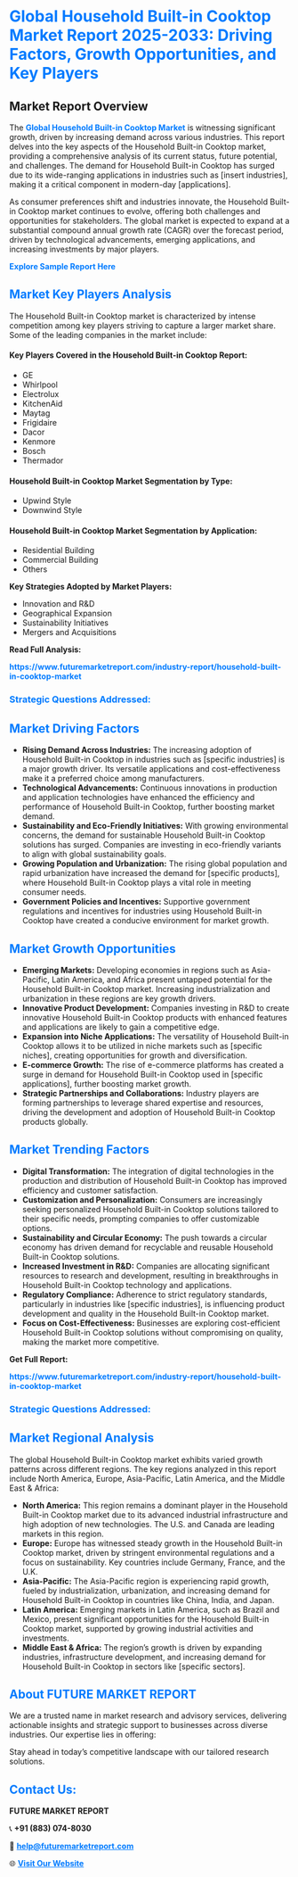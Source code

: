 <h1 style="color: #007BFF;">Global Household Built-in Cooktop Market Report 2025-2033: Driving Factors, Growth Opportunities, and Key Players</h1>

<section id="overview">
<h2>Market Report Overview</h2>
<p>The <a href="https://www.futuremarketreport.com/industry-report/household-built-in-cooktop-market" style="color: #007BFF; text-decoration: none;"><strong>Global Household Built-in Cooktop Market</strong></a> is witnessing significant growth, driven by increasing demand across various industries. This report delves into the key aspects of the Household Built-in Cooktop market, providing a comprehensive analysis of its current status, future potential, and challenges. The demand for Household Built-in Cooktop has surged due to its wide-ranging applications in industries such as [insert industries], making it a critical component in modern-day [applications].</p>
<p>As consumer preferences shift and industries innovate, the Household Built-in Cooktop market continues to evolve, offering both challenges and opportunities for stakeholders. The global market is expected to expand at a substantial compound annual growth rate (CAGR) over the forecast period, driven by technological advancements, emerging applications, and increasing investments by major players.</p>
</section>

<section id="overview">
<p><a href="https://www.futuremarketreport.com/request-sample/reportId=55592" style="color: #007BFF; text-decoration: none;"><strong>Explore Sample Report Here</strong></a></p>
</section>

<section id="key-players">
<h2 style="color: #007BFF;">Market Key Players Analysis</h2>
<p>The Household Built-in Cooktop market is characterized by intense competition among key players striving to capture a larger market share. Some of the leading companies in the market include:</p>
<h4>Key Players Covered in the Household Built-in Cooktop Report:</h4>
<ul><li>GE</li><li>Whirlpool</li><li>Electrolux</li><li>KitchenAid</li><li>Maytag</li><li>Frigidaire</li><li>Dacor</li><li>Kenmore</li><li>Bosch</li><li>Thermador</li></ul>
<h4>Household Built-in Cooktop Market Segmentation by Type:</h4>
<ul><li>Upwind Style</li><li>Downwind Style</li></ul>

<h4>Household Built-in Cooktop Market Segmentation by Application:</h4>
<ul><li>Residential Building</li><li>Commercial Building</li><li>Others</li></ul>
<p><strong>Key Strategies Adopted by Market Players:</strong></p>
<ul>
<li>Innovation and R&D</li>
<li>Geographical Expansion</li>
<li>Sustainability Initiatives</li>
<li>Mergers and Acquisitions</li>
</ul>
</section>

<section>
<p><strong>Read Full Analysis: </strong></p><a href="https://www.futuremarketreport.com/industry-report/household-built-in-cooktop-market" style="color: #007BFF; text-decoration: none;"><strong>https://www.futuremarketreport.com/industry-report/household-built-in-cooktop-market</strong></a>
<h3 style="color: #007BFF;">Strategic Questions Addressed:</h3>
</section>

<section id="driving-factors">
<h2 style="color: #007BFF;">Market Driving Factors</h2>
<ul>
<li><strong>Rising Demand Across Industries:</strong> The increasing adoption of Household Built-in Cooktop in industries such as [specific industries] is a major growth driver. Its versatile applications and cost-effectiveness make it a preferred choice among manufacturers.</li>
<li><strong>Technological Advancements:</strong> Continuous innovations in production and application technologies have enhanced the efficiency and performance of Household Built-in Cooktop, further boosting market demand.</li>
<li><strong>Sustainability and Eco-Friendly Initiatives:</strong> With growing environmental concerns, the demand for sustainable Household Built-in Cooktop solutions has surged. Companies are investing in eco-friendly variants to align with global sustainability goals.</li>
<li><strong>Growing Population and Urbanization:</strong> The rising global population and rapid urbanization have increased the demand for [specific products], where Household Built-in Cooktop plays a vital role in meeting consumer needs.</li>
<li><strong>Government Policies and Incentives:</strong> Supportive government regulations and incentives for industries using Household Built-in Cooktop have created a conducive environment for market growth.</li>
</ul>
</section>

<section id="growth-opportunities">
<h2 style="color: #007BFF;">Market Growth Opportunities</h2>
<ul>
<li><strong>Emerging Markets:</strong> Developing economies in regions such as Asia-Pacific, Latin America, and Africa present untapped potential for the Household Built-in Cooktop market. Increasing industrialization and urbanization in these regions are key growth drivers.</li>
<li><strong>Innovative Product Development:</strong> Companies investing in R&D to create innovative Household Built-in Cooktop products with enhanced features and applications are likely to gain a competitive edge.</li>
<li><strong>Expansion into Niche Applications:</strong> The versatility of Household Built-in Cooktop allows it to be utilized in niche markets such as [specific niches], creating opportunities for growth and diversification.</li>
<li><strong>E-commerce Growth:</strong> The rise of e-commerce platforms has created a surge in demand for Household Built-in Cooktop used in [specific applications], further boosting market growth.</li>
<li><strong>Strategic Partnerships and Collaborations:</strong> Industry players are forming partnerships to leverage shared expertise and resources, driving the development and adoption of Household Built-in Cooktop products globally.</li>
</ul>
</section>

<section id="trending-factors">
<h2 style="color: #007BFF;">Market Trending Factors</h2>
<ul>
<li><strong>Digital Transformation:</strong> The integration of digital technologies in the production and distribution of Household Built-in Cooktop has improved efficiency and customer satisfaction.</li>
<li><strong>Customization and Personalization:</strong> Consumers are increasingly seeking personalized Household Built-in Cooktop solutions tailored to their specific needs, prompting companies to offer customizable options.</li>
<li><strong>Sustainability and Circular Economy:</strong> The push towards a circular economy has driven demand for recyclable and reusable Household Built-in Cooktop solutions.</li>
<li><strong>Increased Investment in R&D:</strong> Companies are allocating significant resources to research and development, resulting in breakthroughs in Household Built-in Cooktop technology and applications.</li>
<li><strong>Regulatory Compliance:</strong> Adherence to strict regulatory standards, particularly in industries like [specific industries], is influencing product development and quality in the Household Built-in Cooktop market.</li>
<li><strong>Focus on Cost-Effectiveness:</strong> Businesses are exploring cost-efficient Household Built-in Cooktop solutions without compromising on quality, making the market more competitive.</li>
</ul>
</section>

<section>
<p><strong>Get Full Report: </strong></p><a href="https://www.futuremarketreport.com/industry-report/household-built-in-cooktop-market" style="color: #007BFF; text-decoration: none;"><strong>https://www.futuremarketreport.com/industry-report/household-built-in-cooktop-market</strong></a>
<h3 style="color: #007BFF;">Strategic Questions Addressed:</h3>
</section>


<section id="regional-analysis">
<h2 style="color: #007BFF;">Market Regional Analysis</h2>
<p>The global Household Built-in Cooktop market exhibits varied growth patterns across different regions. The key regions analyzed in this report include North America, Europe, Asia-Pacific, Latin America, and the Middle East & Africa:</p>
<ul>
<li><strong>North America:</strong> This region remains a dominant player in the Household Built-in Cooktop market due to its advanced industrial infrastructure and high adoption of new technologies. The U.S. and Canada are leading markets in this region.</li>
<li><strong>Europe:</strong> Europe has witnessed steady growth in the Household Built-in Cooktop market, driven by stringent environmental regulations and a focus on sustainability. Key countries include Germany, France, and the U.K.</li>
<li><strong>Asia-Pacific:</strong> The Asia-Pacific region is experiencing rapid growth, fueled by industrialization, urbanization, and increasing demand for Household Built-in Cooktop in countries like China, India, and Japan.</li>
<li><strong>Latin America:</strong> Emerging markets in Latin America, such as Brazil and Mexico, present significant opportunities for the Household Built-in Cooktop market, supported by growing industrial activities and investments.</li>
<li><strong>Middle East & Africa:</strong> The region’s growth is driven by expanding industries, infrastructure development, and increasing demand for Household Built-in Cooktop in sectors like [specific sectors].</li>
</ul>
</section>

<footer>
<h2 style="color: #007BFF;">About FUTURE MARKET REPORT</h2>
<p>We are a trusted name in market research and advisory services, delivering actionable insights and strategic support to businesses across diverse industries. Our expertise lies in offering:</p>

<p>Stay ahead in today’s competitive landscape with our tailored research solutions.</p>

<h2 style="color: #007BFF;">Contact Us:</h2>
<p><strong>FUTURE MARKET REPORT</strong></p>
<p>📞 <strong>+91 (883) 074-8030</strong></p>
<p>📧 <strong><a href="mailto:help@futuremarketreport.com" style="color: #007BFF;">help@futuremarketreport.com</a></strong></p>
<p>🌐 <strong><a href="https://www.futuremarketreport.com/" style="color: #007BFF;">Visit Our Website</a></strong></p>
</footer>